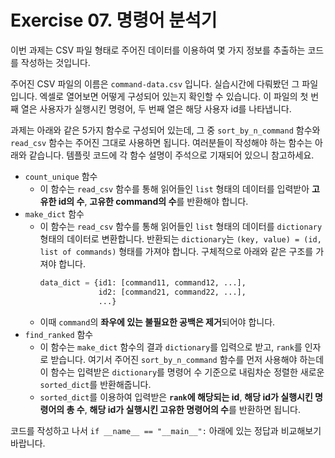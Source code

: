# Exercise 07. 명령어 분석기

이번 과제는 CSV 파일 형태로 주어진 데이터를 이용하여 몇 가지 정보를 추출하는 코드를 작성하는 것입니다. 

주어진 CSV 파일의 이름은 `command-data.csv` 입니다. 실습시간에 다뤄봤던 그 파일입니다. 엑셀로 열어보면 어떻게 구성되어 있는지 확인할 수 있습니다. 이 파일의 첫 번째 열은 사용자가 실행시킨 명령어, 두 번째 열은 해당 사용자 id를 나타냅니다.

과제는 아래와 같은 5가지 함수로 구성되어 있는데, 그 중 `sort_by_n_command` 함수와 `read_csv` 함수는 주어진 그대로 사용하면 됩니다. 여러분들이 작성해야 하는 함수는 아래와 같습니다. 템플릿 코드에 각 함수 설명이 주석으로 기재되어 있으니 참고하세요.

- `count_unique` 함수
  - 이 함수는 `read_csv` 함수를 통해 읽어들인 `list` 형태의 데이터를 입력받아 **고유한 id의 수**, **고유한 command의 수**를 반환해야 합니다.
- `make_dict` 함수
  - 이 함수는 `read_csv` 함수를 통해 읽어들인 `list` 형태의 데이터를 `dictionary` 형태의 데이터로 변환합니다. 반환되는 `dictionary`는 `(key, value) = (id, list of commands)` 형태를 가져야 합니다. 구체적으로 아래와 같은 구조를 가져야 합니다.
    ```python
    data_dict = {id1: [command11, command12, ...],
                 id2: [command21, command22, ...],
                 ...}
    ```
  - 이때 `command`의 **좌우에 있는 불필요한 공백은 제거**되어야 합니다.
- `find_ranked` 함수
  - 이 함수는 `make_dict` 함수의 결과 `dictionary`를 입력으로 받고, `rank`를 인자로 받습니다. 여기서 주어진 `sort_by_n_command` 함수를 먼저 사용해야 하는데 이 함수는 입력받은 `dictionary`를 명령어 수 기준으로 내림차순 정렬한 새로운 `sorted_dict`를 반환해줍니다.
  - `sorted_dict`를 이용하여 입력받은 **`rank`에 해당되는 id**, **해당 id가 실행시킨 명령어의 총 수**, **해당 id가 실행시킨 고유한 명령어의 수**를 반환하면 됩니다.

코드를 작성하고 나서 `if __name__ == "__main__":` 아래에 있는 정답과 비교해보기 바랍니다.

